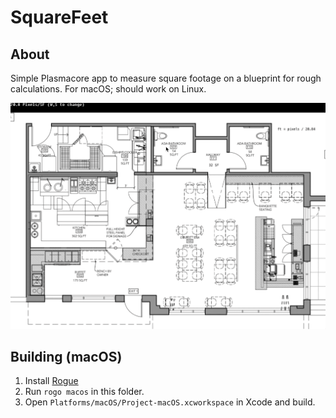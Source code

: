 # SquareFeet

## About

Simple Plasmacore app to measure square footage on a blueprint for rough calculations. For macOS; should work on Linux.

![TopicGen In Action](Demo.gif)

## Building (macOS)

1. Install [Rogue](https://github.com/AbePralle/Rogue)
2. Run `rogo macos` in this folder.
3. Open `Platforms/macOS/Project-macOS.xcworkspace` in Xcode and build.


